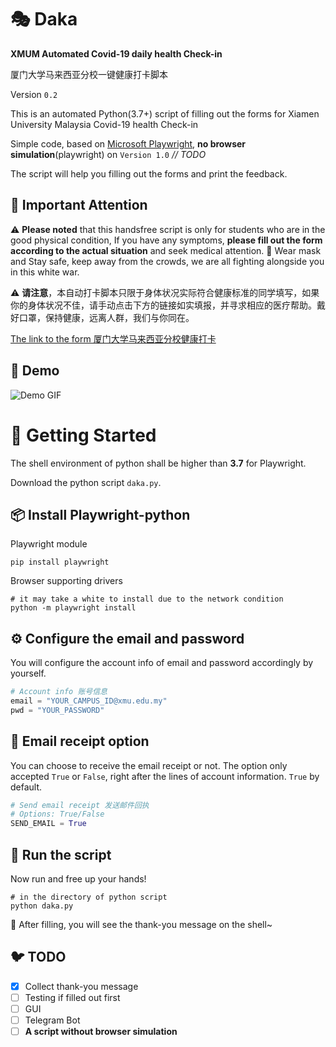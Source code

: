 # :performing_arts: Daka

**XMUM Automated Covid-19 daily health Check-in**

厦门大学马来西亚分校一键健康打卡脚本

Version `0.2`

This is an automated Python(3.7+) script of filling out the forms for Xiamen University Malaysia Covid-19 health Check-in

Simple code, based on [Microsoft Playwright](https://github.com/microsoft/playwright-python), **no browser simulation**(playwright) on `Version 1.0` _// TODO_

The script will help you filling out the forms and print the feedback.

## :face_with_thermometer: Important Attention

:warning: **Please noted** that this handsfree script is only for students who are in the good physical condition, If you have any symptoms, **please fill out the form according to the actual situation** and seek medical attention. :hospital: Wear mask and Stay safe, keep away from the crowds, we are all fighting alongside you in this white war.

:warning: **请注意**，本自动打卡脚本只限于身体状况实际符合健康标准的同学填写，如果你的身体状况不佳，请手动点击下方的链接如实填报，并寻求相应的医疗帮助。戴好口罩，保持健康，远离人群，我们与你同在。

[The link to the form 厦门大学马来西亚分校健康打卡](https://forms.office.com/Pages/ResponsePage.aspx?id=00dqnpUnl0ueUnixBgYp8Stmu_7GloVGt3cAK35kmChUMkU5QzRHV1kxQlpCN0dIQk9NSUdEWUQ3WC4u)

## 🦕 Demo

![Demo GIF](static/demo.gif)

# :beers: Getting Started

The shell environment of python shall be higher than **3.7** for Playwright.

Download the python script `daka.py`.

## :package: Install Playwright-python

Playwright module

```shell
pip install playwright
```

Browser supporting drivers

```shell
# it may take a white to install due to the network condition
python -m playwright install
```

## :gear: Configure the email and password

You will configure the account info of email and password accordingly by yourself.

```python
# Account info 账号信息
email = "YOUR_CAMPUS_ID@xmu.edu.my"
pwd = "YOUR_PASSWORD"
```

## :ticket: Email receipt option

You can choose to receive the email receipt or not.
The option only accepted `True` or `False`, right after the lines of account information. `True` by default.

```python
# Send email receipt 发送邮件回执
# Options: True/False
SEND_EMAIL = True
```

## :shell: Run the script

Now run and free up your hands!

```shell
# in the directory of python script
python daka.py
```

:taco: After filling, you will see the thank-you message on the shell~

## :bird: TODO

- [x] Collect thank-you message
- [ ] Testing if filled out first
- [ ] GUI
- [ ] Telegram Bot
- [ ] **A script without browser simulation**

